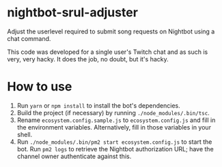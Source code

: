 # nightbot-srul-adjuster
Adjust the userlevel required to submit song requests on Nightbot using a chat command. 

This code was developed for a single user's Twitch chat and as such is very, very hacky. It does the job, no doubt, but it's hacky.

# How to use

1. Run `yarn` or `npm install` to install the bot's dependencies. 
2. Build the project (if necessary) by running `./node_modules/.bin/tsc`. 
3. Rename `ecosystem.config.sample.js` to `ecosystem.config.js` and fill in the environment variables. Alternatively, fill in those variables in your shell.
4. Run `./node_modules/.bin/pm2 start ecosystem.config.js` to start the bot. Run `pm2 logs` to retrieve the Nightbot authorization URL; have the channel owner authenticate against this.

